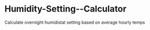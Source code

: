 # Humidity-Setting--Calculator
Calculate overnight humidistat setting based on average hourly temps
